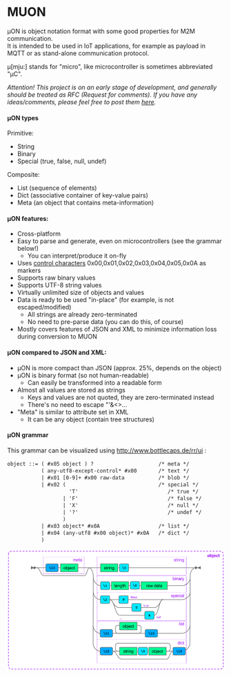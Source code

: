 # MUON
µON is object notation format with some good properties for M2M communication.  
It is intended to be used in IoT applications, for example as payload in MQTT or as stand-alone communication protocol.

µ[mju:] stands for "micro", like microcontroller is sometimes abbreviated "µC".

*Attention! This project is on an early stage of development,  and generally should be treated as RFC  (Request for comments).  If you have any ideas/comments, please feel free to post them [here](https://github.com/vshymanskyy/MUON/issues/1).*

#### µON types
Primitive:
* String
* Binary
* Special (true, false, null, undef)

Composite:
* List (sequence of elements)
* Dict (associative container of key-value pairs)
* Meta (an object that contains meta-information)

#### µON features:
* Cross-platform
* Easy to parse and generate, even on microcontrollers (see the grammar below!)
  * You can interpret/produce it on-fly
* Uses [control characters](http://en.wikipedia.org/wiki/Control_character) 0x00,0x01,0x02,0x03,0x04,0x05,0x0A as markers
* Supports raw binary values
* Supports UTF-8 string values
* Virtually unlimited size of objects and values
* Data is ready to be used "in-place" (for example, is not escaped/modified)
  * All strings are already zero-terminated
  * No need to pre-parse data (you can do this, of course)
* Mostly covers features of JSON and XML to minimize information loss during conversion to MUON

#### µON compared to JSON and XML:
* µON is more compact than JSON (approx. 25%, depends on the object)
* µON is binary format (so not human-readable)
  * Can easily be transformed into a readable form
* Almost all values are stored as strings
  * Keys and values are not quoted, they are zero-terminated instead
  * There's no need to escape "'&<>...
* "Meta" is similar to attribute set in XML
  * It can be any object (contain tree structures)

#### µON grammar
This grammar can be visualized using http://www.bottlecaps.de/rr/ui :

```
object ::= ( #x05 object ) ?                     /* meta */
           ( any-utf8-except-control* #x00       /* text */
           | #x01 [0-9]+ #x00 raw-data           /* blob */
           | #x02 (                              /* special */
                    'T'                             /* true */
                  | 'F'                             /* false */
                  | 'X'                             /* null */
                  | '?'                             /* undef */
                  )
           | #x03 object* #x0A                   /* list */
           | #x04 (any-utf8 #x00 object)* #x0A   /* dict */
           )
```

![alt tag](docs/object.png?raw=true)

